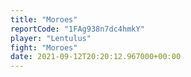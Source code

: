 ```yaml
---
title: "Moroes"
reportCode: "1FAg938n7dc4hmkY"
player: "Lentulus"
fight: "Moroes"
date: 2021-09-12T20:20:12.967000+00:00
---
```

